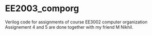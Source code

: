 # EE2003_comporg
Verilog code for assignments of course EE3002 computer organization
Assignement 4 and 5 are done together with my friend M Nikhil.
